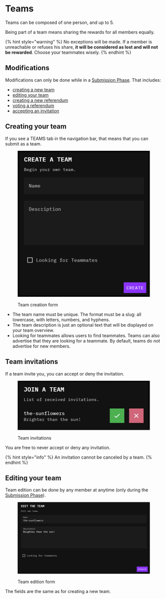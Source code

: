 # Teams

Teams can be composed of one person, and up to 5.

Being part of a team means sharing the rewards for all members equally.

{% hint style="warning" %}
No exceptions will be made. If a member is unreachable or refuses his share, **it will be considered as lost and will not be rewarded**. Choose your teammates wisely.
{% endhint %}

## Modifications

Modifications can only be done while in a [Submission Phase](../../other/glossary.md#submission-phase). That includes:

* [creating a new team](./#creating-your-team)
* [editing your team](./#editing-your-team)
* [creating a new referendum](referendums.md)
* [voting a referendum](referendums.md#voting)
* [accepting an invitation](./#team-invitations)

## Creating your team&#x20;

If you see a TEAMS tab in the navigation bar, that means that you can submit as a team.

<figure><img src="../../.gitbook/assets/image (92).png" alt=""><figcaption><p>Team creation form</p></figcaption></figure>

* The team name must be unique. The format must be a slug: all lowercase, with letters, numbers, and hyphens.
* The team description is just an optional text that will be displayed on your team overview.
* Looking for teammates allows users to find teammates. Teams can also advertise that they are looking for a teammate. By default, teams do not advertise for new members.

## Team invitations

If a team invite you, you can accept or deny the invitation.

<figure><img src="../../.gitbook/assets/image (93).png" alt=""><figcaption><p>Team invitations</p></figcaption></figure>

You are free to never accept or deny any invitation.

{% hint style="info" %}
An invitation cannot be canceled by a team.
{% endhint %}

## Editing your team

Team edition can be done by any member at anytime (only during the [Submission Phase](../../other/glossary.md#submission-phase)).

<figure><img src="../../.gitbook/assets/image (94).png" alt=""><figcaption><p>Team edition form</p></figcaption></figure>

The fields are the same as for creating a new team.
